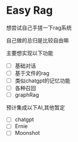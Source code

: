 # Easy Rag
想尝试自己手搓一下rag系统

自己做的总归是比较自由嘛

主要想实现以下功能
- [ ] 基础对话
- [ ] 基于文件的rag
- [ ] 类似chatgpt的记忆功能
- [ ] 各种召回
- [ ] graphRag

预计集成以下AI,其他暂定
- [ ] chatgpt
- [ ] Ernie
- [ ] Moonshot
